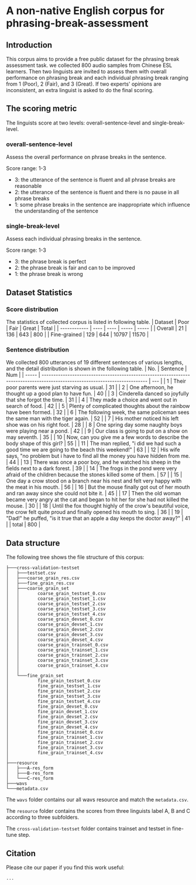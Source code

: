 # A non-native English corpus for phrasing-break-assessment
## Introduction
This corpus aims to provide a free public dataset for the phrasing break assessment task. we collected 800 audio samples from Chinese ESL learners. Then two linguists are invited to assess them with overall performance on phrasing break and each individual phrasing break ranging from 1 (Poor), 2 (Fair), and 3 (Great). If two experts' opinions are inconsistent, an extra linguist is asked to do the final scoring. 

## The scoring metric
The linguists score at two levels: overall-sentence-level and single-break-level.

### overall-sentence-level
Assess the overall performance on phrase breaks in the sentence.

Score range: 1-3

- 3: the utterance of the sentence is fluent and all phrase breaks are reasonable
- 2: the utterance of the sentence is fluent and there is no pause in all phrase breaks
- 1: some phrase breaks in the sentence are inappropriate which influence the understanding of the sentence
### single-break-level
Assess each individual phrasing breaks in the sentence.

Score range: 1-3

- 3: the phrase break is perfect
- 2: the phrase break is fair and can to be improved
- 1: the phrase break is wrong

## Dataset Statistics
### Score distribution
The statistics of collected corpus is listed in following table.
| Dataset      | Poor | Fair | Great | Total |
| ------------ | ---- | ---- | ----- | ----- |
| Overall      | 21   | 136  | 643   | 800   |
| Fine-grained | 129  | 644  | 10797 | 11570 |
### Sentence distribution
We collected 800 utterances of 19 different sentences of various lengths, and the detail distribution is shown in the following table. 
| No.   | Sentence                                                                                                                    | Num |
| ----- | --------------------------------------------------------------------------------------------------------------------------- | --- |
| 1     | Their poor parents were just starving as usual.                                                                             | 31  |
| 2     | One afternoon, he thought up a good plan to have fun.                                                                       | 40  |
| 3     | Cinderella danced so joyfully that she forgot the time.                                                                     | 31  |
| 4     | They made a choice and went out in search of food.                                                                          | 42  |
| 5     | Plenty of complicated thoughts about the rainbow have been formed.                                                          | 32  |
| 6     | The following week, the same policeman sees the same man with the tiger again.                                              | 52  |
| 7     | His mother noticed his left shoe was on his right foot.                                                                     | 28  |
| 8     | One spring day some naughty boys were playing near a pond.                                                                  | 42  |
| 9     | Our class is going to put on a show on may seventh.                                                                         | 35  |
| 10    | Now, can you give me a few words to describe the body shape of this girl?                                                   | 55  |
| 11    | The man replied, "i did we had such a good time we are going to the beach this weekend!"                                    | 63  |
| 12    | His wife says, "no problem but i have to find all the money you have hidden from me.                                        | 44  |
| 13    | There was once a poor boy, and he watched his sheep in the fields next to a dark forest.                                    | 39  |
| 14    | The frogs in the pond were very afraid of the children because the stones killed some of them.                              | 57  |
| 15    | One day a crow stood on a branch near his nest and felt very happy with the meat in his mouth.                              | 56  |
| 16    | But the mouse finally got out of her mouth and ran away since she could not bite it.                                        | 45  |
| 17    | Then the old woman became very angry at the cat and began to hit her for she had not killed the mouse.                      | 30  |
| 18    | Until the fox thought highly of the crow's beautiful voice, the crow felt quite proud and finally opened his mouth to sing. | 36  |
| 19    | "Dad!" he puffed, "is it true that an apple a day keeps the doctor away?"                                                   | 41  |
| total | 800                                                                                                                         |


## Data structure

The following tree shows the file structure of this corpus:
```
├───cross-validation-testset
│   ├───testset.csv
│   ├───coarse_grain_res.csv
│   ├───fine_grain_res.csv
│   ├───coarse_grain_set
│   │       coarse_grain_testset_0.csv
│   │       coarse_grain_testset_1.csv
│   │       coarse_grain_testset_2.csv
│   │       coarse_grain_testset_3.csv
│   │       coarse_grain_testset_4.csv
│   │       coarse_grain_devset_0.csv
│   │       coarse_grain_devset_1.csv
│   │       coarse_grain_devset_2.csv
│   │       coarse_grain_devset_3.csv
│   │       coarse_grain_devset_4.csv
│   │       coarse_grain_trainset_0.csv
│   │       coarse_grain_trainset_1.csv
│   │       coarse_grain_trainset_2.csv
│   │       coarse_grain_trainset_3.csv
│   │       coarse_grain_trainset_4.csv
│   │
│   └───fine_grain_set
│           fine_grain_testset_0.csv
│           fine_grain_testset_1.csv
│           fine_grain_testset_2.csv
│           fine_grain_testset_3.csv
│           fine_grain_testset_4.csv
│           fine_grain_devset_0.csv
│           fine_grain_devset_1.csv
│           fine_grain_devset_2.csv
│           fine_grain_devset_3.csv
│           fine_grain_devset_4.csv
│           fine_grain_trainset_0.csv
│           fine_grain_trainset_1.csv
│           fine_grain_trainset_2.csv
│           fine_grain_trainset_3.csv
│           fine_grain_trainset_4.csv
│
├───resource
│   ├───A-res_form
│   ├───B-res_form
│   └───C-res_form
├───wavs
└───metadata.csv
```
The `wavs` folder contains our all wavs resource and match the `metadata.csv`.

The `resource` folder contains the scores from three linguists label A, B and C according to three subfolders.

The `cross-validation-testset` folder contains trainset and testset in fine-tune step.

## Citation
Please cite our paper if you find this work useful:

```
...
```

